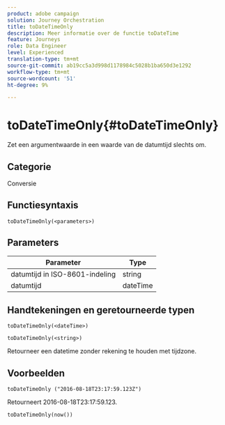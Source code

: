 ```yaml
---
product: adobe campaign
solution: Journey Orchestration
title: toDateTimeOnly
description: Meer informatie over de functie toDateTime
feature: Journeys
role: Data Engineer
level: Experienced
translation-type: tm+mt
source-git-commit: ab19cc5a3d998d1178984c5028b1ba650d3e1292
workflow-type: tm+mt
source-wordcount: '51'
ht-degree: 9%

---
```



# toDateTimeOnly{#toDateTimeOnly}

Zet een argumentwaarde in een waarde van de datumtijd slechts om.

## Categorie

Conversie

## Functiesyntaxis

`toDateTimeOnly(<parameters>)`

## Parameters

| Parameter | Type |
|-----------|------------------|
| datumtijd in ISO-8601-indeling | string |
| datumtijd | dateTime |

## Handtekeningen en geretourneerde typen

`toDateTimeOnly(<dateTime>)`

`toDateTimeOnly(<string>)`
<!--`toDateTimeOnly(<integer>,<integer>,<integer>)`
`toDateTimeOnly(<integer>,<integer>,<integer>,<integer>,<integer>,<integer>)`-->

Retourneer een datetime zonder rekening te houden met tijdzone.

## Voorbeelden

`toDateTimeOnly ("2016-08-18T23:17:59.123Z")`

Retourneert 2016-08-18T23:17:59.123.

`toDateTimeOnly(now())`

<!--`toDateTimeOnly(2016,8,18,23,17,59)`

Returns 2016-08-18T23:17:59.000.

`toDateTimeOnly(2016,8,18)`

Returns 2016-08-18T00:00:00.000.-->
